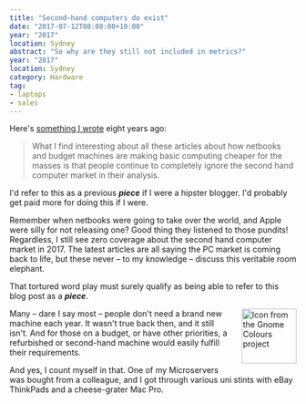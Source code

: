 ```yaml
---
title: "Second–hand computers do exist"
date: "2017-07-12T08:08:00+10:00"
year: "2017"
location: Sydney
abstract: "So why are they still not included in metrics?"
year: "2017"
location: Sydney
category: Hardware
tag:
- laptops
- sales
---
```

Here's [something I wrote] eight years ago:

> What I find interesting about all these articles about how netbooks and budget machines are making basic computing cheaper for the masses is that people continue to completely ignore the second hand computer market in their analysis. 

I'd refer to this as a previous ***piece*** if I were a hipster blogger. I'd probably get paid more for doing this if I were.

Remember when netbooks were going to take over the world, and Apple were silly for not releasing one? Good thing they listened to those pundits! Regardless, I still see zero coverage about the second hand computer market in 2017. The latest articles are all saying the PC market is coming back to life, but these never – to my knowledge – discuss this veritable room elephant.

That tortured word play must surely qualify as being able to refer to this blog post as a ***piece***.

<p><img src="https://rubenerd.com/files/stock/gnome-hwbrowser.svg" alt="Icon from the Gnome Colours project" style="width:96px; height:96px; float:right; margin:0 0 1em 1em" /></p>

Many – dare I say most – people don't need a brand new machine each year. It wasn't true back then, and it still isn't. And for those on a budget, or have other priorities, a refurbished or second-hand machine would easily fulfill their requirements.

And yes, I count myself in that. One of my Microservers was bought from a colleague, and I got through various uni stints with eBay ThinkPads and a cheese-grater Mac Pro.

[something I wrote]: https://rubenerd.com/craptastic-v-second-hand/ "Rubénerd: Craptastic versus good quality second hand?"

